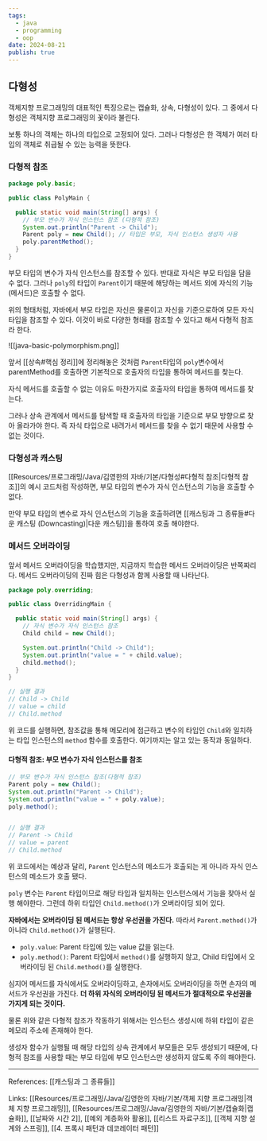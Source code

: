 ```yaml
---
tags:
  - java
  - programming
  - oop
date: 2024-08-21
publish: true
---
```


## 다형성

객체지향 프로그래밍의 대표적인 특징으로는 캡슐화, 상속, 다형성이 있다. 그 중에서 다형성은 객체지향 프로그래밍의 꽃이라 불린다.

보통 하나의 객체는 하나의 타입으로 고정되어 있다. 그러나 다형성은 한 객체가 여러 타입의 객체로 취급될 수 있는 능력을 뜻한다.

### 다형적 참조

```java
package poly.basic;

public class PolyMain {

  public static void main(String[] args) {
    // 부모 변수가 자식 인스턴스 참조 (다형적 참조)
    System.out.println("Parent -> Child");
    Parent poly = new Child(); // 타입은 부모, 자식 인스턴스 생성자 사용
    poly.parentMethod();
  }
}
```

부모 타입의 변수가 자식 인스턴스를 참조할 수 있다. 반대로 자식은 부모 타입을 담을 수 없다.
그러나 `poly`의 타입이 `Parent`이기 때문에 해당하는 메서드 외에 자식의 기능(메서드)은 호출할 수 없다.

위의 형태처럼, 자바에서 부모 타입은 자신은 물론이고 자신을 기준으로하여 모든 자식 타입을 참조할 수 있다. 이것이 바로 다양한 형태를 참조할 수 있다고 해서 다형적 참조라 한다.

![[java-basic-polymorphism.png]]

앞서 [[상속#핵심 정리]]에 정리해놓은 것처럼 `Parent`타입의 `poly`변수에서 parentMethod를 호출하면 기본적으로 호출자의 타입을 통하여 메서드를 찾는다.

자식 메서드를 호출할 수 없는 이유도 마찬가지로 호출자의 타입을 통하여 메서드를 찾는다.

그러나 상속 관계에서 메서드를 탐색할 때 호출자의 타입을 기준으로 부모 방향으로 찾아 올라가야 한다. 즉 자식 타입으로 내려가서 메서드를 찾을 수 없기 때문에 사용할 수 없는 것이다.

### 다형성과 캐스팅

[[Resources/프로그래밍/Java/김영한의 자바/기본/다형성#다형적 참조|다형적 참조]]의 예시 코드처럼 작성하면, 부모 타입의 변수가 자식 인스턴스의 기능을 호출할 수 없다.

만약 부모 타입의 변수로 자식 인스턴스의 기능을 호출하려면 [[캐스팅과 그 종류들#다운 캐스팅 (Downcasting)|다운 캐스팅]]을 통하여 호출 해야한다.

### 메서드 오버라이딩

앞서 메서드 오버라이딩을 학습했지만, 지금까지 학습한 메서드 오버라이딩은 반쪽짜리다. 메서드 오버라이딩의 진짜 힘은 다형성과 함께 사용할 때 나타난다.

```java
package poly.overriding;

public class OverridingMain {

  public static void main(String[] args) {
	// 자식 변수가 자식 인스턴스 참조
    Child child = new Child();

    System.out.println("Child -> Child");
    System.out.println("value = " + child.value);
    child.method();
  }
}

// 실행 결과
// Child -> Child
// value = child
// Child.method
```

위 코드를 실행하면, 참조값을 통해 메모리에 접근하고 변수의 타입인 `Child`와 일치하는 타입 인스턴스의 `method` 함수를 호출한다. 여기까지는 알고 있는 동작과 동일하다.

#### 다형적 참조: 부모 변수가 자식 인스턴스를 참조

```java
// 부모 변수가 자식 인스턴스 참조(다형적 참조)
Parent poly = new Child();
System.out.println("Parent -> Child");
System.out.println("value = " + poly.value);
poly.method();


// 실행 결과
// Parent -> Child
// value = parent
// Child.method
```

위 코드에서는 예상과 달리, `Parent` 인스턴스의 메소드가 호출되는 게 아니라 자식 인스턴스의 메소드가 호출 됐다.

`poly` 변수는 `Parent` 타입이므로 해당 타입과 일치하는 인스턴스에서 기능을 찾아서 실행 해야한다. 그런데 하위 타입인 `Child.method()`가 오버라이딩 되어 있다.

**자바에서는 오버라이딩 된 메서드는 항상 우선권을 가진다.** 따라서 `Parent.method()`가 아니라 `Child.method()`가 실행된다.

- `poly.value`: Parent 타입에 있는 value 값을 읽는다.
- `poly.method()`: Parent 타입에서 `method()`를 실행하지 않고, Child 타입에서 오버라이딩 된 `Child.method()`를 실행한다.

심지어 메서드를 자식에서도 오버라이딩하고, 손자에서도 오버라이딩을 하면 손자의 메서드가 우선권을 가진다. **더 하위 자식의 오버라이딩 된 메서드가 절대적으로 우선권을 가지게 되는 것이다.**

물론 위와 같은 다형적 참조가 작동하기 위해서는 인스턴스 생성시에 하위 타입이 같은 메모리 주소에 존재해야 한다.

생성자 함수가 실행될 때 해당 타입의 상속 관계에서 부모들은 모두 생성되기 때문에, 다형적 참조를 사용할 때는 부모 타입에 부모 인스턴스만 생성하지 않도록 주의 해야한다.

---

References: [[캐스팅과 그 종류들]]

Links: [[Resources/프로그래밍/Java/김영한의 자바/기본/객체 지향 프로그래밍|객체 지향 프로그래밍]], [[Resources/프로그래밍/Java/김영한의 자바/기본/캡슐화|캡슐화]], [[날짜와 시간 2]], [[예외 계층화와 활용]], [[리스트 자료구조]], [[객체 지향 설계와 스프링]], [[4. 프록시 패턴과 데코레이터 패턴]]
